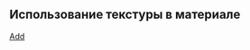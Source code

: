 ## Использование текстуры в материале

[Add](https://player.softculture.cc/embed/online/DIK/DIK_1.1.11_L4-2_Texture_Edit)